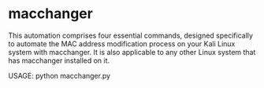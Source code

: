 # macchanger
This automation comprises four essential commands, designed specifically to automate the MAC address modification process on your Kali Linux system with macchanger. It is also applicable to any other Linux system that has macchanger installed on it.

USAGE: python macchanger.py